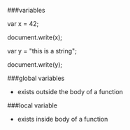 ###variables

var x = 42;

document.write(x);

var y = "this is a string";

document.write(y);

###global variables
* exists outside the body of a function




###local variable
* exists inside body of a function


